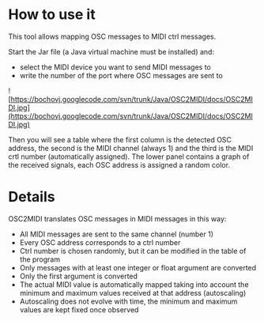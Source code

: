 # How to use it #

This tool allows mapping OSC messages to MIDI ctrl messages.

Start the Jar file (a Java virtual machine must be installed) and:
  * select the MIDI device you want to send MIDI messages to
  * write the number of the port where OSC messages are sent to

![https://bochovj.googlecode.com/svn/trunk/Java/OSC2MIDI/docs/OSC2MIDI.jpg](https://bochovj.googlecode.com/svn/trunk/Java/OSC2MIDI/docs/OSC2MIDI.jpg)

Then you will see a table where the first column is the detected OSC address, the second is the MIDI channel (always 1) and the third is the MIDI crtl number (automatically assigned).
The lower panel contains a graph of the received signals, each OSC address is assigned a random color.

# Details #

OSC2MIDI translates OSC messages in MIDI messages in this way:
  * All MIDI messages are sent to the same channel (number 1)
  * Every OSC address corresponds to a ctrl number
  * Ctrl number is chosen randomly, but it can be modified in the table of the program
  * Only messages with at least one integer or float argument are converted
  * Only the first argument is converted
  * The actual MIDI value is automatically mapped taking into account the minimum and maximum values received at that address (autoscaling)
  * Autoscaling does not evolve with time, the minimum and maximum values are kept fixed once observed